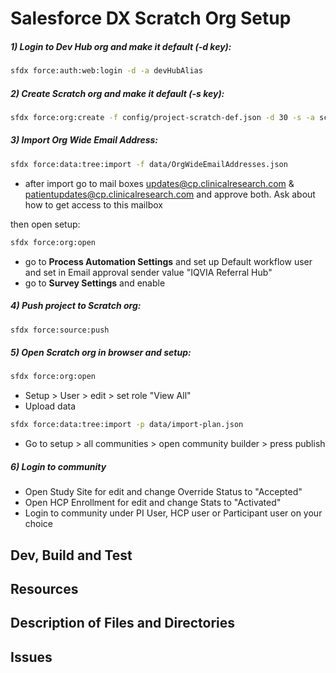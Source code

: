 # Salesforce DX Scratch Org Setup 

##### 1) Login to Dev Hub org and make it default (-d key):

```sh
sfdx force:auth:web:login -d -a devHubAlias
```

##### 2) Create Scratch org and make it default (-s key):

```sh
sfdx force:org:create -f config/project-scratch-def.json -d 30 -s -a scratchOrgAlias
```

##### 3) Import Org Wide Email Address:

```sh
sfdx force:data:tree:import -f data/OrgWideEmailAddresses.json
```
- after import go to mail boxes updates@cp.clinicalresearch.com & patientupdates@cp.clinicalresearch.com and approve both. Ask about how to get access to this mailbox

then open setup:

```sh
sfdx force:org:open
```
- go to **Process Automation Settings** and set up Default workflow user and set in Email approval sender value "IQVIA Referral Hub"
- go to **Survey Settings** and enable 

##### 4) Push project to Scratch org:

```sh
sfdx force:source:push
```

##### 5) Open Scratch org in browser and setup:

```sh
sfdx force:org:open
```

- Setup > User > edit > set role "View All" 
- Upload data

```sh
sfdx force:data:tree:import -p data/import-plan.json
```

- Go to setup > all communities > open community builder > press publish

##### 6) Login to community

- Open Study Site for edit and change Override Status to "Accepted" 
- Open HCP Enrollment for edit and change Stats to "Activated" 
- Login to community under PI User, HCP user or Participant user on your choice 


## Dev, Build and Test


## Resources


## Description of Files and Directories


## Issues


